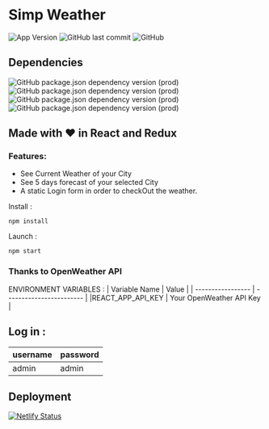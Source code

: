 # Simp Weather
![App Version](https://img.shields.io/github/package-json/v/dark-N00B/Simp_Weather)
![GitHub last commit](https://img.shields.io/github/last-commit/dark-N00B/Simp_Weather)
![GitHub](https://img.shields.io/github/license/dark-N00B/Simp_Weather)

## Dependencies
![GitHub package.json dependency version (prod)](https://img.shields.io/github/package-json/dependency-version/dark-N00B/Simp_Weather/react)
![GitHub package.json dependency version (prod)](https://img.shields.io/github/package-json/dependency-version/dark-N00B/Simp_Weather/react-redux)
![GitHub package.json dependency version (prod)](https://img.shields.io/github/package-json/dependency-version/dark-N00B/Simp_Weather/react-router-dom)
![GitHub package.json dependency version (prod)](https://img.shields.io/github/package-json/dependency-version/dark-N00B/Simp_Weather/dotenv)

## Made with ❤️ in React and Redux
### Features:
  - See Current Weather of your City
  - See 5 days forecast of your selected City
  - A static Login form in order to checkOut the weather.

Install : 
```
npm install
```

Launch : 
```
npm start
```

### Thanks to OpenWeather API

ENVIRONMENT VARIABLES :
| Variable Name     | Value                    |
| ----------------- | ------------------------ |
|REACT_APP_API_KEY  | Your OpenWeather API Key |

## Log in :

| username    | password    |
| ----------- | ----------- |
| admin       | admin       |

## Deployment 
[![Netlify Status](https://api.netlify.com/api/v1/badges/4c4aa0de-c5a6-4cc8-b43a-4b4b4ebbf200/deploy-status)](https://bit.ly/3msygWk)
